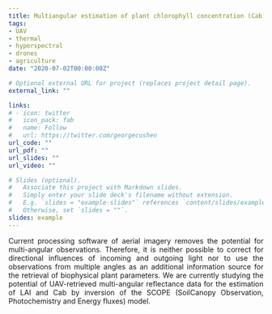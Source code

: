 ```yaml
---
title: Multiangular estimation of plant chlorophyll concentration (Cab), and canopy leaf area index (LAI) using radiative transfer modeling.
tags:
- UAV
- thermal
- hyperspectral
- drones
- agriculture
date: "2020-07-02T00:00:00Z"

# Optional external URL for project (replaces project detail page).
external_link: ""

links:
# - icon: twitter
#   icon_pack: fab
#   name: Follow
#   url: https://twitter.com/georgecushen
url_code: ""
url_pdf: ""
url_slides: ""
url_video: ""

# Slides (optional).
#   Associate this project with Markdown slides.
#   Simply enter your slide deck's filename without extension.
#   E.g. `slides = "example-slides"` references `content/slides/example-slides.md`.
#   Otherwise, set `slides = ""`.
slides: example
---
```


<div style = "text-align: justify">

Current processing software of aerial imagery removes the potential for multi-angular observations. Therefore, it is neither possible to correct for directional influences of incoming and outgoing light nor to use the observations from multiple angles as an additional information source for the retrieval of biophysical plant parameters. We are currently studying the potential of UAV-retrieved multi-angular reflectance data for the estimation of LAI and Cab by inversion of the SCOPE (SoilCanopy  Observation,  Photochemistry  and  Energy  fluxes) model.
</div>
